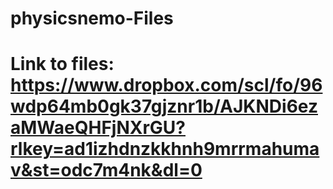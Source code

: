 # physicsnemo-Files
# Link to files: https://www.dropbox.com/scl/fo/96wdp64mb0gk37gjznr1b/AJKNDi6ezaMWaeQHFjNXrGU?rlkey=ad1izhdnzkkhnh9mrrmahumav&st=odc7m4nk&dl=0

